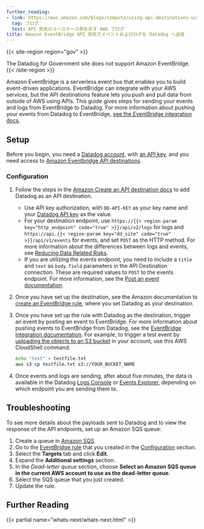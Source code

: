 ```yaml
---
further_reading:
- link: https://aws.amazon.com/blogs/compute/using-api-destinations-with-amazon-eventbridge/#sending-aws-events-to-datadog
  tag: ブログ
  text: API 宛先のユースケース例を示す AWS ブログ
title: Amazon EventBridge API 宛先でイベントおよびログを Datadog へ送信
---
```


{{< site-region region="gov" >}}
<div class="alert alert-warning">The Datadog for Government site does not support Amazon EventBridge.</div>
{{< /site-region >}}

Amazon EventBridge is a serverless event bus that enables you to build event-driven applications. EventBridge can integrate with your AWS services, but the API destinations feature lets you push and pull data from outside of AWS using APIs. This guide gives steps for sending your events and logs from EventBridge to Datadog. For more information about pushing your events from Datadog to EventBridge, [see the EventBridge integration docs][1].

## Setup

Before you begin, you need a [Datadog account][2], with [an API key][3], and you need access to [Amazon Eventbridge API destinations][4].

### Configuration

1. Follow the steps in the [Amazon Create an API destination docs][5] to add Datadog as an API destination.
    - Use API key authorization, with `DD-API-KEY` as your key name and your [Datadog API key][3] as the value.
    - For your destination endpoint, use `https://{{< region-param key="http_endpoint" code="true" >}}/api/v2/logs` for logs and `https://api.{{< region-param key="dd_site" code="true" >}}/api/v1/events` for events, and set `POST` as the HTTP method. For more information about the differences between logs and events, see [Reducing Data Related Risks][8].
    - If you are utilizing the events endpoint, you need to include a `title` and `text` as `body.field` parameters in the API Destination connection. These are required values to `POST` to the events endpoint. For more information, see the [Post an event documentation][9].
2. Once you have set up the destination, see the Amazon documentation to [create an EventBridge rule][10], where you set Datadog as your destination.
3. Once you have set up the rule with Datadog as the destination, trigger an event by posting an event to EventBridge. For more information about pushing events to EventBridge from Datadog, see the [EventBridge integration documentation][1]. For example, to trigger a test event by [uploading the objects to an S3 bucket][11] in your account, use this AWS CloudShell command:

    ```bash
    echo "test" > testfile.txt
    aws s3 cp testfile.txt s3://YOUR_BUCKET_NAME
    ```
4. Once events and logs are sending, after about five minutes, the data is available in the Datadog [Logs Console][12] or [Events Explorer][13], depending on which endpoint you are sending them to.

## Troubleshooting

To see more details about the payloads sent to Datadog and to view the response of the API endpoints, set up an Amazon SQS queue:  
1. Create a queue in [Amazon SQS][14].
2. Go to the [EventBridge rule][15] that you created in the [Configuration](#configuration) section.
3. Select the **Targets** tab and click **Edit**.
4. Expand the **Additional settings** section. 
4. In the *Dead-letter queue* section, choose **Select an Amazon SQS queue in the current AWS account to use as the dead-letter queue**.
5. Select the SQS queue that you just created.
6. Update the rule.

## Further Reading

{{< partial name="whats-next/whats-next.html" >}}


[1]: /ja/integrations/amazon_event_bridge/
[2]: https://www.datadoghq.com/free-datadog-trial/
[3]: /ja/account_management/api-app-keys/#api-keys
[4]: https://aws.amazon.com/eventbridge/
[5]: https://docs.aws.amazon.com/eventbridge/latest/userguide/eb-api-destinations.html#eb-api-destination-create
[8]: /ja/data_security/#other-sources-of-potentially-sensitive-data/
[9]: https://docs.datadoghq.com/ja/api/latest/events/#post-an-event
[10]: https://docs.aws.amazon.com/eventbridge/latest/userguide/eb-rules.html
[11]: https://docs.aws.amazon.com/AmazonS3/latest/userguide/upload-objects.html
[12]: https://app.datadoghq.com/logs
[13]: https://app.datadoghq.com/event/explorer
[14]: https://console.aws.amazon.com/sqs/
[15]: https://console.aws.amazon.com/events/